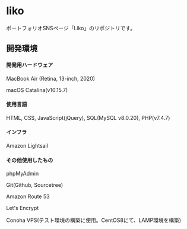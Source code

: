 # liko
ポートフォリオSNSページ「Liko」のリポジトリです。

## 開発環境
#### 開発用ハードウェア
MacBook Air (Retina, 13-inch, 2020)

macOS Catalina(v10.15.7)


#### 使用言語
HTML, CSS, JavaScript(jQuery), SQL(MySQL v8.0.20), PHP(v7.4.7)


#### インフラ
Amazon Lightsail


#### その他使用したもの
phpMyAdmin

Git(Github, Sourcetree)

Amazon Route 53

Let's Encrypt

Conoha VPS(テスト環境の構築に使用。CentOS8にて、LAMP環境を構築)


